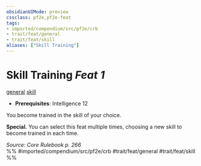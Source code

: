 ```yaml
---
obsidianUIMode: preview
cssclass: pf2e,pf2e-feat
tags:
- imported/compendium/src/pf2e/crb
- trait/feat/general
- trait/feat/skill
aliases: ["Skill Training"]
---
```

# Skill Training  *Feat 1*  
[general](general.md)  [skill](skill.md)  

- **Prerequisites**: Intelligence 12

You become trained in the skill of your choice.

**Special.** You can select this feat multiple times, choosing a new skill to become trained in each time.

*Source: Core Rulebook p. 266*  
%% #imported/compendium/src/pf2e/crb #trait/feat/general #trait/feat/skill %%